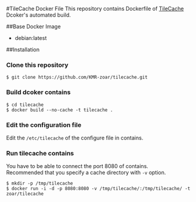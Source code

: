 #TileCache Docker File
This repository contains Dockerfile of [TileCache](http://tilecache.org/) Dcoker's automated build.  

##Base Docker Image
+ debian:latest

##Installation
### Clone this repository

```
$ git clone https://github.com/KMR-zoar/tilecache.git
```

### Build dcoker contains

```
$ cd tilecache
$ docker build --no-cache -t tilecache .
```

### Edit the configuration file
Edit the `/etc/tilecache` of the configure file in contains.

### Run tilecache contains
You have to be able to connect the port 8080 of contains.  
Recommended that you specify a cache directory with `-v` option.

```
$ mkdir -p /tmp/tilecache
$ docker run -i -d -p 8080:8080 -v /tmp/tilecache/:/tmp/tilecache/ -t zoar/tilecache
```
